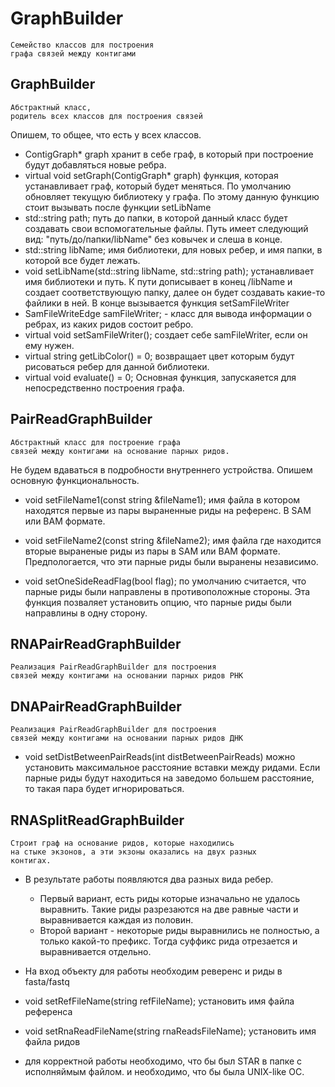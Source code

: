 # GraphBuilder
    Семейство классов для построения 
    графа связей между контигами

## GraphBuilder
    Абстрактный класс, 
    родитель всех классов для построения связей
Опишем, то общее, что есть у всех классов. 
* ContigGraph* graph хранит в себе граф, в который 
при построение будут добавляться новые ребра.  
* virtual void setGraph(ContigGraph* graph) функция, 
которая устанавливает граф, который будет меняться. По 
умолчанию обновляет текущую библиотеку у графа. По этому
данную функцию стоит вызывать после функции setLibName
* std::string path; путь до папки, в которой данный класс 
будет создавать свои вспомогательные файлы. Путь имеет 
следующий вид: "путь/до/папки/libName" без ковычек и слеша 
 в конце. 
* std::string libName; имя библиотеки, для новых ребер, и имя 
папки, в которой все будет лежать. 
* void setLibName(std::string libName, std::string path); 
устанавливает имя библиотеки и путь. К пути дописывает в 
 конец /libName и создает соответствующую папку, 
 далее он будет создавать какие-то файлики в ней. 
 В конце вызывается функция setSamFileWriter
* SamFileWriteEdge samFileWriter; - класс для вывода 
информации о ребрах, из каких ридов состоит ребро.
* virtual void setSamFileWriter(); создает себе samFileWriter, 
если он ему нужен. 
* virtual string getLibColor() = 0; возвращает 
цвет которым будут рисоваться ребер для данной библиотеки. 
* virtual void evaluate() = 0; Основная функция, запускаяется 
 для непосредственно построения графа. 
 
## PairReadGraphBuilder
    Абстрактный класс для построение графа 
    связей между контигами на основание парных ридов. 
    
Не будем вдаваться в подробности внутреннего устройства.
Опишем основную функциональность. 
* void setFileName1(const string &fileName1); имя файла в котором 
находятся первые из пары выраненные риды на референс. 
В SAM или BAM формате. 

* void setFileName2(const string &fileName2); имя файла где
находится вторые выраненые риды из пары в SAM или BAM
формате. Предпологается, что эти парные риды были 
выранены независимо. 

* void setOneSideReadFlag(bool flag); по умолчанию считается, 
что парные риды были направлены в противоположные стороны. 
Эта функция позваляет установить опцию, что парные риды были 
направлины в одну сторону. 

## RNAPairReadGraphBuilder
    Реализация PairReadGraphBuilder для построения 
    связей между контигами на основании парных ридов РНК
## DNAPairReadGraphBuilder
    Реализация PairReadGraphBuilder для построения 
    связей между контигами на основании парных ридов ДНК

* void setDistBetweenPairReads(int distBetweenPairReads) можно 
 установить максимальное расстояние вставки между ридами. Если 
 парные риды будут находиться на заведомо большем расстояние, то 
  такая пара будет игнорироваться. 
  
## RNASplitReadGraphBuilder
    Строит граф на основание ридов, которые находились 
    на стыке экзонов, а эти экзоны оказались на двух разных 
    контигах. 
    
 * В результате работы появляются два разных вида ребер. 
     * Первый вариант, есть риды которые изначально 
 не удалось выравнить. Такие риды разрезаются на две 
  равные части и выравнивается каждая из половин.
     * Второй вариант - некоторые риды выравнились не полностью,
     а только какой-то префикс. Тогда суффикс рида отрезается и 
     выравнивается отдельно. 
     
  * На вход объекту для работы необходим реверенс и риды в fasta/fastq
  * void setRefFileName(string refFileName); установить имя файла референса
  * void setRnaReadFileName(string rnaReadsFileName); установить имя файла ридов
  * для корректной работы необходимо, что бы был STAR в папке с исполняймым файлом. 
  и необходимо, что бы была UNIX-like ОС.